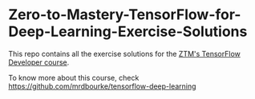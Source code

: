 #  Zero-to-Mastery-TensorFlow-for-Deep-Learning-Exercise-Solutions 
This repo contains all the exercise solutions for the [ZTM's TensorFlow Developer course](https://academy.zerotomastery.io/p/learn-tensorflow). 

To know more about this course, check https://github.com/mrdbourke/tensorflow-deep-learning
